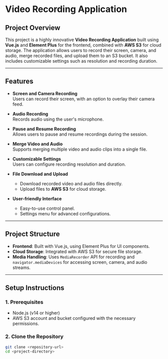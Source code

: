# **Video Recording Application**

## **Project Overview**

This project is a highly innovative **Video Recording Application** built using **Vue.js** and **Element Plus** for the frontend, combined with **AWS S3** for cloud storage. The application allows users to record their screen, camera, and audio, merge recorded files, and upload them to an S3 bucket. It also includes customizable settings such as resolution and recording duration.

---

## **Features**

- **Screen and Camera Recording**  
  Users can record their screen, with an option to overlay their camera feed.

- **Audio Recording**  
  Records audio using the user's microphone.

- **Pause and Resume Recording**  
  Allows users to pause and resume recordings during the session.

- **Merge Video and Audio**  
  Supports merging multiple video and audio clips into a single file.

- **Customizable Settings**  
  Users can configure recording resolution and duration.

- **File Download and Upload**
    - Download recorded video and audio files directly.
    - Upload files to **AWS S3** for cloud storage.

- **User-friendly Interface**
    - Easy-to-use control panel.
    - Settings menu for advanced configurations.

---

## **Project Structure**

- **Frontend**: Built with Vue.js, using Element Plus for UI components.
- **Cloud Storage**: Integrated with AWS S3 for secure file storage.
- **Media Handling**: Uses `MediaRecorder` API for recording and `navigator.mediaDevices` for accessing screen, camera, and audio streams.

---

## **Setup Instructions**

### **1. Prerequisites**
- Node.js (v14 or higher)
- AWS S3 account and bucket configured with the necessary permissions.

### **2. Clone the Repository**
```bash
git clone <repository-url>
cd <project-directory>
